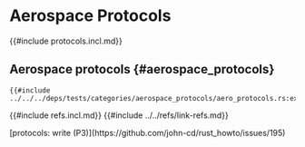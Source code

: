 # Aerospace Protocols

{{#include protocols.incl.md}}

## Aerospace protocols {#aerospace_protocols}

```rust,editable
{{#include ../../../deps/tests/categories/aerospace_protocols/aero_protocols.rs:example}}
```

{{#include refs.incl.md}}
{{#include ../../refs/link-refs.md}}

<div class="hidden">
[protocols: write (P3)](https://github.com/john-cd/rust_howto/issues/195)
</div>
